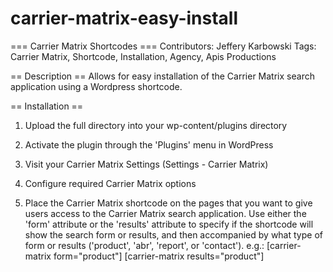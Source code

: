 # carrier-matrix-easy-install

=== Carrier Matrix Shortcodes ===
Contributors: Jeffery Karbowski
Tags: Carrier Matrix, Shortcode, Installation, Agency, Apis Productions

== Description ==
Allows for easy installation of the Carrier Matrix search application using a Wordpress shortcode.

== Installation ==

1. Upload the full directory into your wp-content/plugins directory

2. Activate the plugin through the 'Plugins' menu in WordPress

3. Visit your Carrier Matrix Settings (Settings - Carrier Matrix)

4. Configure required Carrier Matrix options

5. Place the Carrier Matrix shortcode on the pages that you want to give users access to the Carrier Matrix search application. Use either the 'form' attribute or the 'results' attribute to specify if the shortcode will show the search form or results, and then accompanied by what type of form or results ('product', 'abr', 'report', or 'contact').  e.g.: [carrier-matrix form="product"] [carrier-matrix results="product"]
